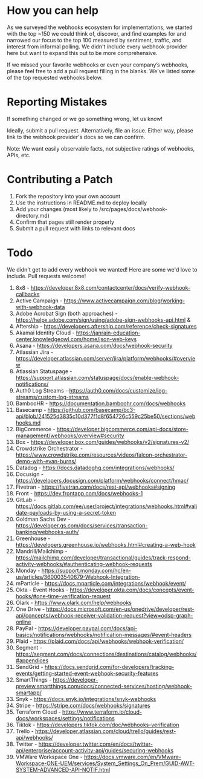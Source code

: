 
# How you can help

As we surveyed the webhooks ecosystem for implementations, we started with the top ~150 we could think of, discover, and find examples for and narrowed our focus to the top 100 measured by sentiment, traffic, and interest from informal polling. We didn't include every webhook provider here but want to expand this out to be more comprehensive.

If we missed your favorite webhooks or even your company’s webhooks, please feel free to add a pull request filling in the blanks. We've listed some of the top requested webhooks below.

# Reporting Mistakes

If something changed or we go something wrong, let us know!

Ideally, submit a pull request. Alternatively, file an issue. Either way, please link to the webhook provider's docs so we can confirm.

Note: We want easily observable facts, not subjective ratings of webhooks, APIs, etc.

# Contributing a Patch

1. Fork the repository into your own account
1. Use the instructions in README.md to deploy locally
1. Add your changes (most likely to /src/pages/docs/webhook-directory.md)
1. Confirm that pages still render properly
1. Submit a pull request with links to relevant docs

# Todo

We didn't get to add every webhook we wanted! Here are some we'd love to include. Pull requests welcome!

1. 8x8 - https://developer.8x8.com/contactcenter/docs/verify-webhook-callbacks
1. Active Campaign - https://www.activecampaign.com/blog/working-with-webhook-data
1. Adobe Acrobat Sign (both approaches) - https://helpx.adobe.com/sign/using/adobe-sign-webhooks-api.html &
1. Aftership - https://developers.aftership.com/reference/check-signatures
1. Akamai Identity Cloud - https://janrain-education-center.knowledgeowl.com/home/json-web-keys
1. Asana - https://developers.asana.com/docs/webhook-security
1. Atlassian Jira - https://developer.atlassian.com/server/jira/platform/webhooks/#overview
1. Atlassian Statuspage - https://support.atlassian.com/statuspage/docs/enable-webhook-notifications/
1. Auth0 Log Streams - https://auth0.com/docs/customize/log-streams/custom-log-streams
1. BambooHR - https://documentation.bamboohr.com/docs/webhooks
1. Basecamp - https://github.com/basecamp/bc3-api/blob/241525d3835c10d377f1d8f654726c559c25be50/sections/webhooks.md
1. BigCommerce - https://developer.bigcommerce.com/api-docs/store-management/webhooks/overview#security
1. Box - https://developer.box.com/guides/webhooks/v2/signatures-v2/
1. Crowdstrike Orchestrator - https://www.crowdstrike.com/resources/videos/falcon-orchestrator-demo-with-evan-burns/
1. Datadog - https://docs.datadoghq.com/integrations/webhooks/
1. Docusign - https://developers.docusign.com/platform/webhooks/connect/hmac/
1. Fivetran - https://fivetran.com/docs/rest-api/webhooks#signing
1. Front - https://dev.frontapp.com/docs/webhooks-1
1. GitLab - https://docs.gitlab.com/ee/user/project/integrations/webhooks.html#validate-payloads-by-using-a-secret-token
1. Goldman Sachs Dev - https://developer.gs.com/docs/services/transaction-banking/webhooks-auth/
1. Greenhouse - https://developers.greenhouse.io/webhooks.html#creating-a-web-hook
1. Mandrill/Mailchimp - https://mailchimp.com/developer/transactional/guides/track-respond-activity-webhooks/#authenticating-webhook-requests
1. Monday - https://support.monday.com/hc/en-us/articles/360003540679-Webhook-Integration-
1. mParticle - https://docs.mparticle.com/integrations/webhook/event/
1. Okta	- Event Hooks - https://developer.okta.com/docs/concepts/event-hooks/#one-time-verification-request
1. Olark - https://www.olark.com/help/webhooks
1. One Drive - https://docs.microsoft.com/en-us/onedrive/developer/rest-api/concepts/webhook-receiver-validation-request?view=odsp-graph-online
1. PayPal - https://developer.paypal.com/docs/api-basics/notifications/webhooks/notification-messages/#event-headers
1. Plaid - https://plaid.com/docs/api/webhooks/webhook-verification/
1. Segment - https://segment.com/docs/connections/destinations/catalog/webhooks/#appendices
1. SendGrid - https://docs.sendgrid.com/for-developers/tracking-events/getting-started-event-webhook-security-features
1. SmartThings - https://developer-preview.smartthings.com/docs/connected-services/hosting/webhook-smartapp/
1. Snyk - https://docs.snyk.io/integrations/snyk-webhooks
1. Stripe - https://stripe.com/docs/webhooks/signatures
1. Terraform Cloud - https://www.terraform.io/cloud-docs/workspaces/settings/notifications
1. Tiktok - https://developers.tiktok.com/doc/webhooks-verification
1. Trello - https://developer.atlassian.com/cloud/trello/guides/rest-api/webhooks/
1. Twitter - https://developer.twitter.com/en/docs/twitter-api/enterprise/account-activity-api/guides/securing-webhooks
1. VMWare Workspace One - https://docs.vmware.com/en/VMware-Workspace-ONE-UEM/services/System_Settings_On_Prem/GUID-AWT-SYSTEM-ADVANCED-API-NOTIF.html
